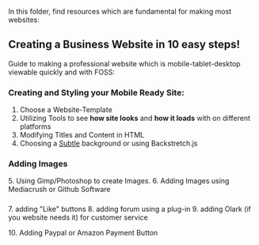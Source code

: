 In this folder, find resources which are fundamental for making most websites:


## Creating a Business Website in 10 easy steps!

Guide to making a professional website which is mobile-tablet-desktop viewable quickly and with FOSS:


### Creating and Styling your Mobile Ready Site:

1. Choose a Website-Template
2. Utilizing Tools to see **how site looks** and **how it loads** with on different platforms
3. Modifying Titles and Content in HTML
4. Choosing a [Subtle](http://subtlepatterns.com/) background or using Backstretch.js

### Adding Images

5\. Using Gimp/Photoshop to create Images.
6\. Adding Images using Mediacrush or Github Software 

###

7\. adding "Like" buttons
8\. adding forum using a plug-in
9\. adding Olark (if you website needs it) for customer service

10\. Adding Paypal or Amazon Payment Button
